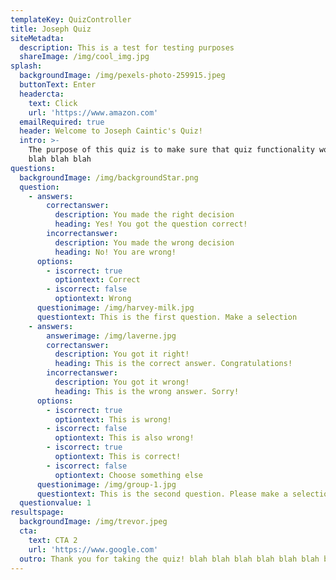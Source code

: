 ```yaml
---
templateKey: QuizController
title: Joseph Quiz
siteMetadta:
  description: This is a test for testing purposes
  shareImage: /img/cool_img.jpg
splash:
  backgroundImage: /img/pexels-photo-259915.jpeg
  buttonText: Enter
  headercta:
    text: Click
    url: 'https://www.amazon.com'
  emailRequired: true
  header: Welcome to Joseph Caintic's Quiz!
  intro: >-
    The purpose of this quiz is to make sure that quiz functionality works. blah
    blah blah blah
questions:
  backgroundImage: /img/backgroundStar.png
  question:
    - answers:
        correctanswer:
          description: You made the right decision
          heading: Yes! You got the question correct!
        incorrectanswer:
          description: You made the wrong decision
          heading: No! You are wrong!
      options:
        - iscorrect: true
          optiontext: Correct
        - iscorrect: false
          optiontext: Wrong
      questionimage: /img/harvey-milk.jpg
      questiontext: This is the first question. Make a selection
    - answers:
        answerimage: /img/laverne.jpg
        correctanswer:
          description: You got it right!
          heading: This is the correct answer. Congratulations!
        incorrectanswer:
          description: You got it wrong!
          heading: This is the wrong answer. Sorry!
      options:
        - iscorrect: true
          optiontext: This is wrong!
        - iscorrect: false
          optiontext: This is also wrong!
        - iscorrect: true
          optiontext: This is correct!
        - iscorrect: false
          optiontext: Choose something else
      questionimage: /img/group-1.jpg
      questiontext: This is the second question. Please make a selection
  questionvalue: 1
resultspage:
  backgroundImage: /img/trevor.jpeg
  cta:
    text: CTA 2
    url: 'https://www.google.com'
  outro: Thank you for taking the quiz! blah blah blah blah blah blah blah blah
---
```


